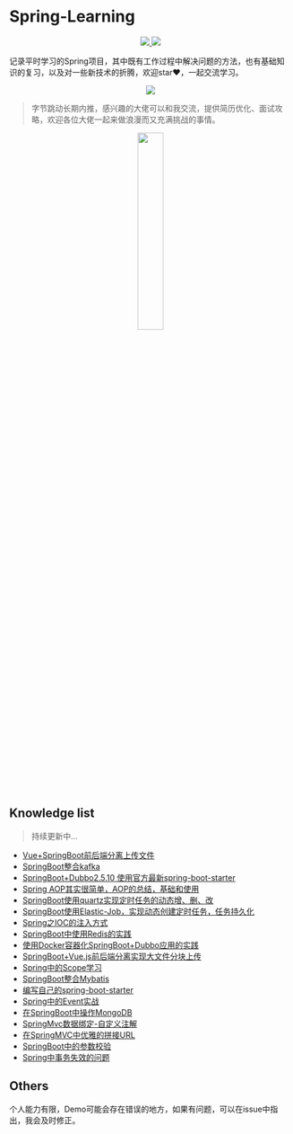 # Spring-Learning
<p align="center">                        
 <a href="https://travis-ci.org/crossoverJie/SSM">
    <img src="https://travis-ci.org/crossoverJie/SSM.svg?branch=master" >
 </a>
 <a href="https://github.com/ellerbrock/open-source-badge/">
    <img src="https://badges.frapsoft.com/os/v1/open-source.svg?v=103" >
 </a>
<p>
记录平时学习的Spring项目，其中既有工作过程中解决问题的方法，也有基础知识的复习，以及对一些新技术的折腾，欢迎star❤️，一起交流学习。

<p align="center">                        
 <img src="https://tva1.sinaimg.cn/large/00831rSTgy1gdmhow3fsvj31cc0awmxt.jpg">
 <br/>
<p>

> 字节跳动长期内推，感兴趣的大佬可以和我交流，提供简历优化、面试攻略，欢迎各位大佬一起来做浪漫而又充满挑战的事情。

<div align="center">
<img src="https://tva1.sinaimg.cn/large/008eGmZEgy1gowir59b8lj30qo193khd.jpg" width="30%" height="30%">
</div>

## Knowledge list
> 持续更新中...

- [Vue+SpringBoot前后端分离上传文件](https://luoliangdsga.github.io/2018/04/18/Vue-SpringBoot实现前后端分离的文件上传/)
- [SpringBoot整合kafka](https://github.com/LuoLiangDSGA/SpringBoot-Learning/tree/master/boot-kafka)
- [SpringBoot+Dubbo2.5.10 使用官方最新spring-boot-starter](https://github.com/LuoLiangDSGA/SpringBoot-Learning/tree/master/boot-dubbo)
- [Spring AOP其实很简单，AOP的总结，基础和使用](https://luoliangdsga.github.io/2018/04/24/Spring-AOP其实很简单/)
- [SpringBoot使用quartz实现定时任务的动态增、删、改](https://github.com/LuoLiangDSGA/SpringBoot-Learning/tree/master/boot-quartz)
- [SpringBoot使用Elastic-Job，实现动态创建定时任务，任务持久化](https://luoliangdsga.github.io/2018/04/17/SpringBoot-ElasticJob/)
- [Spring之IOC的注入方式](https://luoliangdsga.github.io/2018/05/09/Spring之IOC的注入方式/)
- [SpringBoot中使用Redis的实践](https://luoliangdsga.github.io/2018/05/22/SpringBoot中使用Redis的实践/)
- [使用Docker容器化SpringBoot+Dubbo应用的实践](https://luoliangdsga.github.io/2018/06/10/使用Docker容器化SpringBoot-Dubbo应用的实践/)
- [SpringBoot+Vue.js前后端分离实现大文件分块上传](https://luoliangdsga.github.io/2018/06/25/SpringBoot-Vue-js前后端分离实现大文件分块上传/)
- [Spring中的Scope学习](https://luoliangdsga.github.io/2018/12/12/浅尝Spring中的Scope/)
- [SpringBoot整合Mybatis](https://luoliangdsga.github.io/2019/01/17/SpringBoot整合Mybatis/)
- [编写自己的spring-boot-starter](https://luoliangdsga.github.io/2019/07/17/%E7%BC%96%E5%86%99%E8%87%AA%E5%B7%B1%E7%9A%84spring-boot-starter/)
- [Spring中的Event实战](https://luoliangdsga.github.io/2019/09/19/Spring%E4%B8%AD%E7%9A%84Event%E5%AE%9E%E6%88%98/)
- [在SpringBoot中操作MongoDB](https://github.com/LuoLiangDSGA/spring-learning/tree/master/boot-mongodb)
- [SpringMvc数据绑定-自定义注解](https://luoliangdsga.github.io/2019/10/09/SpringMvc%E6%95%B0%E6%8D%AE%E7%BB%91%E5%AE%9A-%E8%87%AA%E5%AE%9A%E4%B9%89%E6%B3%A8%E8%A7%A3/)
- [在SpringMVC中优雅的拼接URL](https://luoliangdsga.github.io/2020/02/14/%E5%9C%A8SpringMVC%E4%B8%AD%E4%BC%98%E9%9B%85%E7%9A%84%E6%8B%BC%E6%8E%A5URL/)
- [SpringBoot中的参数校验](https://luoliangdsga.github.io/2020/08/04/SpringBoot%E4%B8%AD%E7%9A%84%E5%8F%82%E6%95%B0%E6%A0%A1%E9%AA%8C/)
- [Spring中事务失效的问题](https://luoliangdsga.github.io/2020/04/09/Spring%E4%B8%AD%E4%BA%8B%E5%8A%A1%E4%BD%A0%E7%94%A8%E5%AF%B9%E4%BA%86%E5%90%97/)

## Others

个人能力有限，Demo可能会存在错误的地方，如果有问题，可以在issue中指出，我会及时修正。